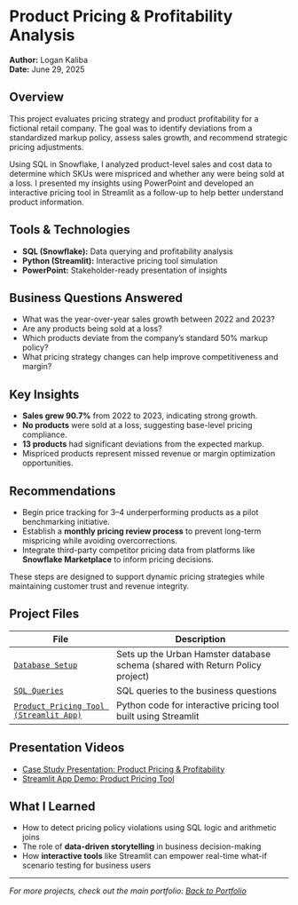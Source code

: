 # Product Pricing & Profitability Analysis  
**Author:** Logan Kaliba  
**Date:** June 29, 2025

## Overview  
This project evaluates pricing strategy and product profitability for a fictional retail company. The goal was to identify deviations from a standardized markup policy, assess sales growth, and recommend strategic pricing adjustments.

Using SQL in Snowflake, I analyzed product-level sales and cost data to determine which SKUs were mispriced and whether any were being sold at a loss. I presented my insights using PowerPoint and developed an interactive pricing tool in Streamlit as a follow-up to help better understand product information.

## Tools & Technologies  
- **SQL (Snowflake):** Data querying and profitability analysis  
- **Python (Streamlit):** Interactive pricing tool simulation  
- **PowerPoint:** Stakeholder-ready presentation of insights  

## Business Questions Answered  
- What was the year-over-year sales growth between 2022 and 2023?  
- Are any products being sold at a loss?  
- Which products deviate from the company’s standard 50% markup policy?  
- What pricing strategy changes can help improve competitiveness and margin?

## Key Insights  
- **Sales grew 90.7%** from 2022 to 2023, indicating strong growth.  
- **No products** were sold at a loss, suggesting base-level pricing compliance.  
- **13 products** had significant deviations from the expected markup.  
- Mispriced products represent missed revenue or margin optimization opportunities.

## Recommendations  
- Begin price tracking for 3–4 underperforming products as a pilot benchmarking initiative.  
- Establish a **monthly pricing review process** to prevent long-term mispricing while avoiding overcorrections.  
- Integrate third-party competitor pricing data from platforms like **Snowflake Marketplace** to inform pricing decisions.

These steps are designed to support dynamic pricing strategies while maintaining customer trust and revenue integrity.

## Project Files  
| File | Description |
|------|-------------|
| [`Database Setup`](https://github.com/lkaliba/Data_Analysis_Portfolio/blob/main/return_policy_order_analysis/database_setup.sql) | Sets up the Urban Hamster database schema (shared with Return Policy project) |
| [`SQL Queries`](./SQL_queries.sql) | SQL queries to the business questions |
| [`Product Pricing Tool (Streamlit App)`](./product_pricing_tool.py) | Python code for interactive pricing tool built using Streamlit |

## Presentation Videos  
- [Case Study Presentation: Product Pricing & Profitability](https://go.screenpal.com/watch/cT10XunXJyF)  
- [Streamlit App Demo: Product Pricing Tool](https://go.screenpal.com/watch/cT1vlrnl1pB)

## What I Learned  
- How to detect pricing policy violations using SQL logic and arithmetic joins  
- The role of **data-driven storytelling** in business decision-making  
- How **interactive tools** like Streamlit can empower real-time what-if scenario testing for business users

---

*For more projects, check out the main portfolio: [Back to Portfolio](../README.md)*
